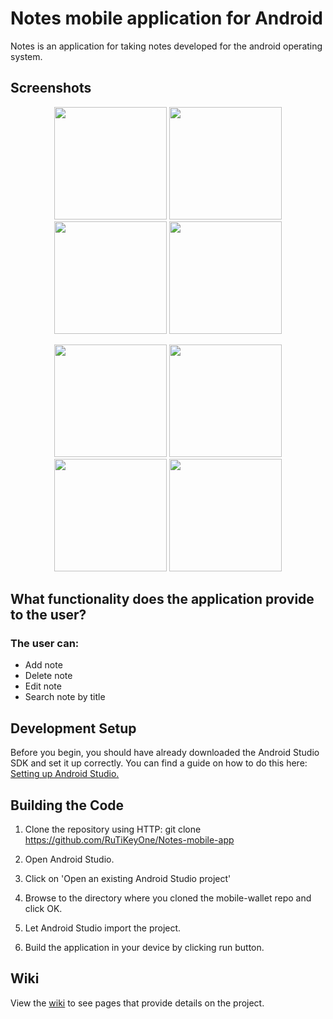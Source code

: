 # Notes mobile application for Android

Notes is an application for taking notes developed for the android operating system.

## Screenshots

<p align="center">
  <img src="https://i.ibb.co/ZMJ0Nj6/1.png" width="180"/>
   <img src="https://i.ibb.co/YjbgbWZ/2.png" width="180"/>
  <img src="https://i.ibb.co/khZ7fMH/3.png" width="180"/>
  <img src="https://i.ibb.co/vH3qXMR/4.png" width="180"/>
</p>

<p align="center">
   <img src="https://i.ibb.co/CKYHKVC/5.png" width="180"/>
   <img src="https://i.ibb.co/DKc3tyG/6.png" width="180"/> 
  <img src="https://i.ibb.co/mX3hFrx/7.png" width="180"/>
  <img src="https://i.ibb.co/7bw4ZmR/8.png" width="180"/>
</p>

## What functionality does the application provide to the user?

### The user can:
* Add note
* Delete note 
* Edit note
* Search note by title

## Development Setup

Before you begin, you should have already downloaded the Android Studio SDK and set it up correctly. You can find a guide on how to do this here: [Setting up Android Studio.](http://developer.android.com/sdk/installing/index.html?pkg=studio)

## Building the Code

1. Clone the repository using HTTP: git clone https://github.com/RuTiKeyOne/Notes-mobile-app
2. Open Android Studio.

3. Click on 'Open an existing Android Studio project'

4. Browse to the directory where you cloned the mobile-wallet repo and click OK.

5. Let Android Studio import the project.

6. Build the application in your device by clicking run button.

## Wiki

View the [wiki]() to see pages that provide details on the project.
